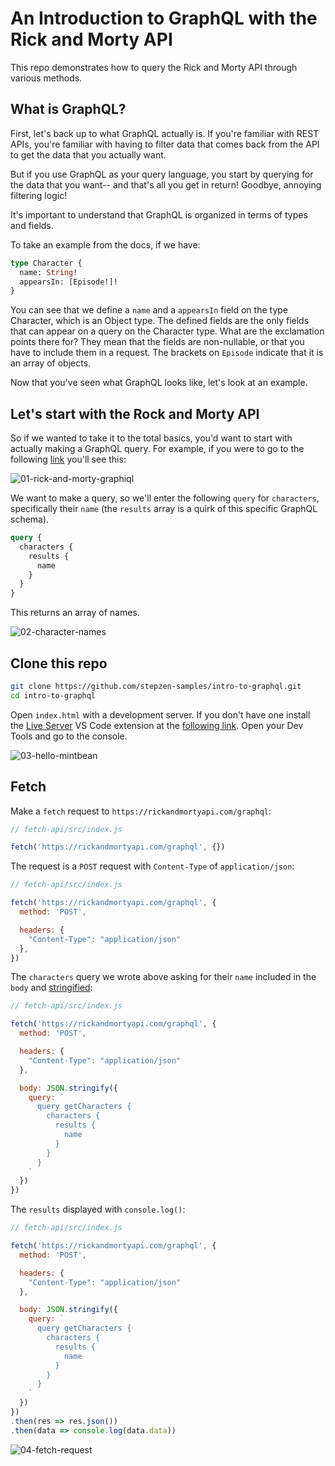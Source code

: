 # An Introduction to GraphQL with the Rick and Morty API

This repo demonstrates how to query the Rick and Morty API through various methods.

## What is GraphQL? 

First, let's back up to what GraphQL actually is. If you're familiar with REST APIs, you're familiar with having to filter data that comes back from the API to get the data that you actually want.

But if you use GraphQL as your query language, you start by querying for the data that you want-- and that's all you get in return! Goodbye, annoying filtering logic!

It's important to understand that GraphQL is organized in terms of types and fields.

To take an example from the docs, if we have:

```graphql
type Character {
  name: String!
  appearsIn: [Episode!]!
}
``` 

You can see that we define a `name` and a `appearsIn` field on the type Character, which is an Object type. The defined fields are the only fields that can appear on a query on the Character type. 
What are the exclamation points there for? They mean that the fields are non-nullable, or that you have to include them in a request. 
The brackets on `Episode` indicate that it is an array of objects.

Now that you've seen what GraphQL looks like, let's look at an example.

## Let's start with the Rock and Morty API

So if we wanted to take it to the total basics, you'd want to start with actually making a GraphQL query. For example, if you were to go to the following [link](https://rickandmortyapi.com/graphql) you'll see this:

![01-rick-and-morty-graphiql](https://dev-to-uploads.s3.amazonaws.com/uploads/articles/p71t3vphq4c9vt1r3suo.png)

We want to make a query, so we'll enter the following `query` for `characters`, specifically their `name` (the `results` array is a quirk of this specific GraphQL schema).

```graphql
query {
  characters {
    results {
      name
    }
  }
}
```

This returns an array of names.

![02-character-names](https://dev-to-uploads.s3.amazonaws.com/uploads/articles/sdvapzwb74l4bw38p73w.png)

## Clone this repo

```bash
git clone https://github.com/stepzen-samples/intro-to-graphql.git
cd intro-to-graphql
```

Open `index.html` with a development server. If you don't have one install the [Live Server](https://ritwickdey.github.io/vscode-live-server/) VS Code extension at the [following link](https://marketplace.visualstudio.com/items?itemName=ritwickdey.LiveServer). Open your Dev Tools and go to the console.

![03-hello-mintbean](https://dev-to-uploads.s3.amazonaws.com/uploads/articles/nurmlwvhq4wn976xz7vh.png)

## Fetch

Make a `fetch` request to `https://rickandmortyapi.com/graphql`:

```javascript
// fetch-api/src/index.js

fetch('https://rickandmortyapi.com/graphql', {})
```

The request is a `POST` request with `Content-Type` of `application/json`:

```javascript
// fetch-api/src/index.js

fetch('https://rickandmortyapi.com/graphql', {
  method: 'POST',

  headers: {
    "Content-Type": "application/json"
  },
})
```

The `characters` query we wrote above asking for their `name` included in the `body` and [stringified](https://developer.mozilla.org/en-US/docs/Web/JavaScript/Reference/Global_Objects/JSON/stringify):

```javascript
// fetch-api/src/index.js

fetch('https://rickandmortyapi.com/graphql', {
  method: 'POST',

  headers: {
    "Content-Type": "application/json"
  },

  body: JSON.stringify({
    query: `
      query getCharacters {
        characters {
          results {
            name
          }
        }
      }
    `
  })
})
```

The `results` displayed with `console.log()`:

```javascript
// fetch-api/src/index.js

fetch('https://rickandmortyapi.com/graphql', {
  method: 'POST',

  headers: {
    "Content-Type": "application/json"
  },

  body: JSON.stringify({
    query: `
      query getCharacters {
        characters {
          results {
            name
          }
        }
      }
    `
  })
})
.then(res => res.json())
.then(data => console.log(data.data))
```

![04-fetch-request](https://dev-to-uploads.s3.amazonaws.com/uploads/articles/5yjlc6d38y9yaj5rn2jr.png)
